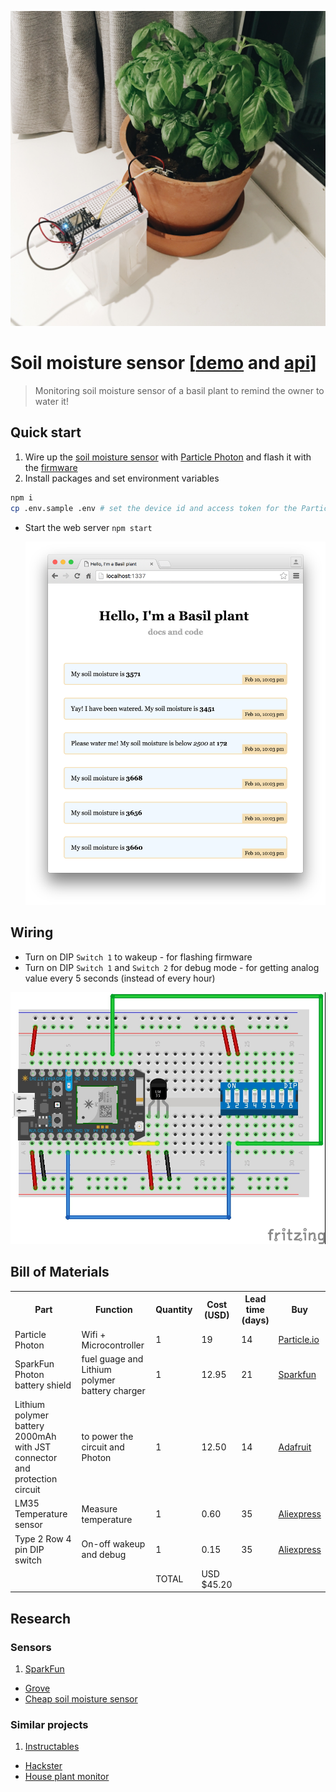 ![](img/pic.jpg)

# Soil moisture sensor [[demo](http://basil.sayan.ee) and [api](http://basil.sayan.ee/api)]

> Monitoring soil moisture sensor of a basil plant to remind the owner to water it!

## Quick start

1. Wire up the [soil moisture sensor](http://www.seeedstudio.com/wiki/Grove_-_Moisture_Sensor) with [Particle Photon](https://store.particle.io/collections/photon) and flash it with the [firmware](firmware)
1. Install packages and set environment variables

  ```sh
  npm i
  cp .env.sample .env # set the device id and access token for the Particle Photon
  ```
- Start the web server `npm start`

  ![](img/web.png)

## Wiring

- Turn on DIP `Switch 1` to wakeup - for flashing firmware
- Turn on DIP `Switch 1` and `Switch 2` for debug mode - for getting analog value every 5 seconds (instead of every hour)

![](hardware/basil.jpg)

## Bill of Materials

<table>
  <tr>
    <th>Part</th>
    <th>Function</th>
    <th>Quantity</th>
    <th>Cost (USD)</th>
    <th>Lead time (days)</th>
    <th>Buy</th>
  </tr>
  <tr>
    <td>Particle Photon</td>
    <td>Wifi + Microcontroller</td>
    <td>1</td>
    <td>19</td>
    <td>14</td>
    <td><a href="https://store.particle.io/collections/photon">Particle.io</a></td>
  </tr>
  <tr>
    <td>SparkFun Photon battery shield</td>
    <td>fuel guage and Lithium polymer battery charger</td>
    <td>1</td>
    <td>12.95</td>
    <td>21</td>  
    <td><a href="https://www.sparkfun.com/products/13626">Sparkfun</a></td>
  </tr>
  <tr>
    <td>Lithium polymer battery 2000mAh with JST connector and protection circuit</td>
    <td>to power the circuit and Photon</td>
    <td>1</td>
    <td>12.50</td>
    <td>14</td>
    <td><a href="https://www.adafruit.com/products/2011">Adafruit</a></td>
  </tr>
  <tr>
    <td>LM35 Temperature sensor</td>
    <td>Measure temperature</td>
    <td>1</td>
    <td>0.60</td>
    <td>35</td>
    <td><a href="http://www.aliexpress.com/item/Free-Shipping-5pcs-LM35-LM35D-LM35DZ-TO-92-CENTIGRADE-TEMPERATURE-SENSOR-IC/900246222.html">Aliexpress</a></td>
  </tr>
  <tr>
    <td>Type 2 Row 4 pin DIP switch</td>
    <td>On-off wakeup and debug</td>
    <td>1</td>
    <td>0.15</td>
    <td>35</td>
    <td><a href="http://www.aliexpress.com/item/10-Pcs-Slide-Type-2-Row-4-Pin-Terminals-2-Positions-PCB-DIP-Switch/2038402574.html">Aliexpress</a></td>
  </tr>
  <tr>
    <td></td>
    <td></td>
    <td>TOTAL</td>
    <td>USD $45.20</td>
    <td></td>
  </tr>
</table>



## Research

### Sensors

1. [SparkFun](https://www.sparkfun.com/products/13322)
- [Grove](http://www.seeedstudio.com/wiki/Grove_-_Moisture_Sensor)
- [Cheap soil moisture sensor](http://gardenbot.org/howTo/soilMoisture/)

### Similar projects

1. [Instructables](http://www.instructables.com/id/Soil-Moisture-Sensor/)
- [Hackster](https://www.hackster.io/search?q=soil+moisture)
- [House plant monitor](https://learn.sparkfun.com/tutorials/sparkfun-inventors-kit-for-photon-experiment-guide/experiment-3-houseplant-monitor)
